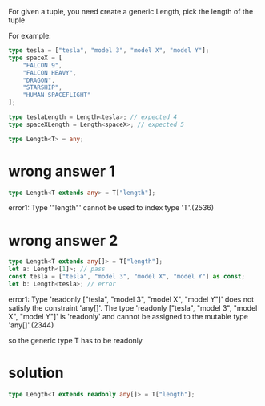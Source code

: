 For given a tuple, you need create a generic Length, pick the length of the tuple

For example:

```ts
type tesla = ["tesla", "model 3", "model X", "model Y"];
type spaceX = [
    "FALCON 9",
    "FALCON HEAVY",
    "DRAGON",
    "STARSHIP",
    "HUMAN SPACEFLIGHT"
];

type teslaLength = Length<tesla>; // expected 4
type spaceXLength = Length<spaceX>; // expected 5
```

```ts
type Length<T> = any;
```

# wrong answer 1

```ts
type Length<T extends any> = T["length"];
```

error1: Type '"length"' cannot be used to index type 'T'.(2536)

# wrong answer 2

```ts
type Length<T extends any[]> = T["length"];
let a: Length<[1]>; // pass
const tesla = ["tesla", "model 3", "model X", "model Y"] as const;
let b: Length<tesla>; // error
```

error1: Type 'readonly ["tesla", "model 3", "model X", "model Y"]' does not satisfy the constraint 'any[]'.
The type 'readonly ["tesla", "model 3", "model X", "model Y"]' is 'readonly' and cannot be assigned to the mutable type 'any[]'.(2344)

so the generic type T has to be readonly

# solution

```ts
type Length<T extends readonly any[]> = T["length"];
```
